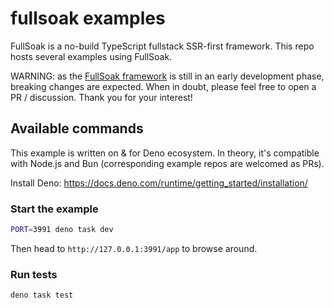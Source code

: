 # fullsoak examples

FullSoak is a no-build TypeScript fullstack SSR-first framework. This repo hosts
several examples using FullSoak.

WARNING: as the
[FullSoak framework](https://jsr.io/@fullsoak/fullsoak@0.6.0-rc.2) is still in
an early development phase, breaking changes are expected. When in doubt, please
feel free to open a PR / discussion. Thank you for your interest!

## Available commands

This example is written on & for Deno ecosystem. In theory, it's compatible with
Node.js and Bun (corresponding example repos are welcomed as PRs).

Install Deno: https://docs.deno.com/runtime/getting_started/installation/

### Start the example

```bash
PORT=3991 deno task dev
```

Then head to `http://127.0.0.1:3991/app` to browse around.

### Run tests

```bash
deno task test
```
